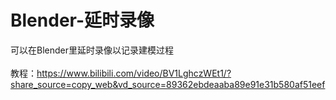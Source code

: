 # Blender-延时录像
可以在Blender里延时录像以记录建模过程<br><br>
教程：https://www.bilibili.com/video/BV1LghczWEt1/?share_source=copy_web&vd_source=89362ebdeaaba89e91e31b580af51eef
